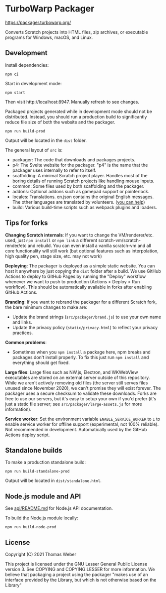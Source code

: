 # TurboWarp Packager

https://packager.turbowarp.org/

Converts Scratch projects into HTML files, zip archives, or executable programs for Windows, macOS, and Linux.

## Development

Install dependencies:

```
npm ci
```

Start in development mode:

```
npm start
```

Then visit http://localhost:8947. Manually refresh to see changes.

Packaged projects generated while in development mode should not be distributed. Instead, you should run a production build to significantly reduce file size of both the website and the packager.

```
npm run build-prod
```

Output will be located in the `dist` folder.

The general layout of `src` is:

 - packager: The code that downloads and packages projects.
 - p4: The Svelte website for the packager. "p4" is the name that the packager uses internally to refer to itself.
 - scaffolding: A minimal Scratch project player. Handles most of the boring details of running Scratch projects like handling mouse inputs.
 - common: Some files used by both scaffolding and the packager.
 - addons: Optional addons such as gamepad support or pointerlock.
 - locales: Translations. en.json contains the original English messages. The other languages are translated by volunteers. ([you can help](https://docs.turbowarp.org/translate))
 - build: Various build-time scripts such as webpack plugins and loaders.

## Tips for forks

**Changing Scratch internals**: If you want to change the VM/renderer/etc. used, just `npm install` or `npm link` a different scratch-vm/scratch-render/etc and rebuild. You can even install a vanilla scratch-vm and all core functionality will still work (but optional features such as interpolation, high quality pen, stage size, etc. may not work)

**Deploying**: The packager is deployed as a simple static website. You can host it anywhere by just copying the `dist` folder after a build. We use GitHub Actions to deploy to GitHub Pages by running the "Deploy" workflow whenever we want to push to production (Actions > Deploy > Run workflow). This should be automatically available in forks after enabling GitHub Actions.

**Branding**: If you want to rebrand the packager for a different Scratch fork, the bare minimum changes to make are:

 - Update the brand strings (`src/packager/brand.js`) to use your own name and links.
 - Update the privacy policy (`static/privacy.html`) to reflect your privacy practices.

**Common problems**: 

 - Sometimes when you `npm install` a package here, npm breaks and packages don't install properly. To fix this just run `npm install` and everything should get fixed.

**Large files**: Large files such as NW.js, Electron, and WKWebView executables are stored on an external server outside of this repository. While we aren't actively removing old files (the server still serves files unused since November 2020), we can't promise they will exist forever. The packager uses a secure checksum to validate these downloads. Forks are free to use our servers, but it's easy to setup your own if you'd prefer (it's just a static file server; see `src/packager/large-assets.js` for more information).

**Service worker**: Set the environment variable `ENABLE_SERVICE_WORKER` to `1` to enable service worker for offline support (experimental, not 100% reliable). Not recommended in development. Automatically used by the GitHub Actions deploy script.

## Standalone builds

To make a production standalone build:

```
npm run build-standalone-prod
```

Output will be located in `dist/standalone.html`.

## Node.js module and API

See [api/README.md](api/README.md) for Node.js API documentation.

To build the Node.js module locally:

```
npm run build-node-prod
```

## License

<!-- Make sure to also update COPYRIGHT_NOTICE in src/packager/brand.js -->

Copyright (C) 2021 Thomas Weber

This project is licensed under the GNU Lesser General Public License version 3. See COPYING and COPYING.LESSER for more information. We believe that packaging a project using the packager "makes use of an interface provided by the Library, but which is not otherwise based on the Library"
